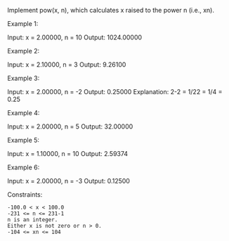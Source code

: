 Implement pow(x, n), which calculates x raised to the power n (i.e., xn).

 

Example 1:

Input: x = 2.00000, n = 10
Output: 1024.00000

Example 2:

Input: x = 2.10000, n = 3
Output: 9.26100

Example 3:

Input: x = 2.00000, n = -2
Output: 0.25000
Explanation: 2-2 = 1/22 = 1/4 = 0.25

Example 4:

Input: x = 2.00000, n = 5
Output: 32.00000

Example 5:

Input: x = 1.10000, n = 10
Output: 2.59374

Example 6:

Input: x = 2.00000, n = -3
Output: 0.12500

 

Constraints:

    -100.0 < x < 100.0
    -231 <= n <= 231-1
    n is an integer.
    Either x is not zero or n > 0.
    -104 <= xn <= 104

